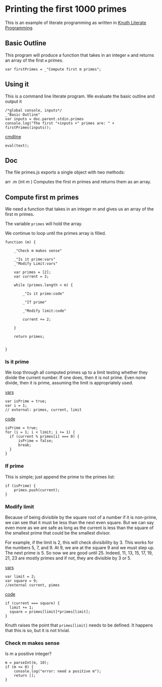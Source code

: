 # Printing the first 1000 primes

This is an example of literate programming as written in [Knuth Literate Programming](http://www.literateprogramming.com/knuthweb.pdf).

## Basic Outline

This program will produce a function that takes in an integer `m` and returns an array of the first `m` primes. 


    var firstPrimes = _"Compute first m primes";


##  Using it 

This is a command line literate program. We evaluate the basic outline and output it

[](# ":| eval _':cmdline' ")

    /*global console, inputs*/
    _"Basic Outline"
    var inputs = doc.parent.stdin.primes
    console.log("The first "+inputs +" primes are: " + firstPrimes(inputs));

[cmdline]()

    eval(text);


## Doc

The file primes.js exports a single object with two methods:

arr .m (int m )  Computes the first m primes and returns them as an array.

  
## Compute first m primes

We need a function that takes in an integer m and gives us an array of the first m primes. 

The variable `primes` will hold the array. 

We continue to loop until the primes array is filled. 

    function (m) {

        _"Check m makes sense"

        _"Is it prime:vars"
        _"Modify Limit:vars"

        var primes = [2];
        var current = 3;

        while (primes.length < m) {

            _"Is it prime:code"

            _"If prime"

            _"Modify limit:code"

            current += 2;

        }

        return primes;


    }

### Is it prime

We loop through all computed primes up to a limit testing whether they divide the current number. If one does, then it is not prime. Even none divide, then it is prime, assuming the limit is appropriately used. 

[vars]()
    
    var isPrime = true;
    var i = 1;
    // external: primes, current, limit


[code]()

    isPrime = true;
    for (i = 1; i < limit; i += 1) {
      if (current % primes[i] === 0) {
          isPrime = false;
          break;
      }
    }


### If prime

This is simple; just append the prime to the primes list:

    if (isPrime) {
        primes.push(current);
    }


### Modify limit

Because of being divisible by the square root of a number if it is non-prime, we can see that it must be less than the next even square. But we can say even more as we are safe as long as the current is less than the square of the smallest prime that could be the smallest divisor. 

For example, if the limit is 2, this will check divisibility by 3. This works for the numbers 5, 7, and 9. At 9, we are at the square 9 and we must step up. The next prime is 5. So now we are good until 25. Indeed, 11, 13, 15, 17, 19, 21, 23 are mostly primes and if not, they are divisible by 3 or 5. 


[vars]()

    var limit = 2;
    var square = 9;
    //external current, pimes

[code]()

    if (current === square) {
      limit += 1; 
      square = primes[limit]*primes[limit];
    }

Knuth raises the point that `primes[limit]` needs to be defined. It happens that this is so, but it is not trivial. 

### Check m makes sense

Is m a positive integer?

    m = parseInt(m, 10);
    if (m <= 0) {
        console.log("error: need a positive m");
        return [];
    }

